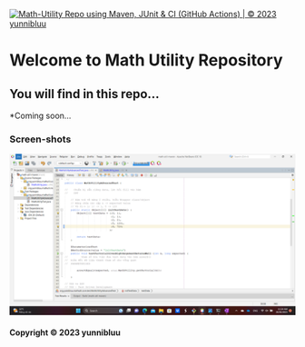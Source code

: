 [![Math-Utility Repo using Maven, JUnit & CI (GitHub Actions) | © 2023 yunnibluu](https://github.com/Mbn09/math-util-maven/actions/workflows/math-util-ci.yml/badge.svg)](https://github.com/Mbn09/math-util-maven/actions/workflows/math-util-ci.yml)

# Welcome to Math Utility Repository

## You will find in this repo...

*Coming soon...


### Screen-shots
![DDT Source code](https://github.com/Mbn09/math-util-maven/blob/main/screenshots/DDT%20Source%20With%20JUnit.png)


#### Copyright &#169; 2023 yunnibluu
